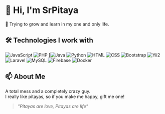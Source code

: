 # 👋 Hi, I'm SrPitaya

🚀 Trying to grow and learn in my one and only life.

## 🛠️ Technologies I work with

![JavaScript](https://img.shields.io/badge/-JavaScript-yellow?style=flat-square&logo=javascript&logoColor=white)
![PHP](https://img.shields.io/badge/-PHP-purple?style=flat-square&logo=php&logoColor=white)
[![Java](https://img.shields.io/badge/-Java-red?style=flat-square&logo=java&logoColor=white)
![Python](https://img.shields.io/badge/-Python-blue?style=flat-square&logo=python&logoColor=white)
![HTML](https://img.shields.io/badge/-HTML-orange?style=flat-square&logo=html5&logoColor=white)
![CSS](https://img.shields.io/badge/-CSS-blue?style=flat-square&logo=css3&logoColor=white)
![Bootstrap](https://img.shields.io/badge/-Bootstrap-purple?style=flat-square&logo=bootstrap&logoColor=white)
![Yii2](https://img.shields.io/badge/-Yii2-blue?style=flat-square&logo=yii&logoColor=white)
![Laravel](https://img.shields.io/badge/-Laravel-red?style=flat-square&logo=laravel&logoColor=white)
![MySQL](https://img.shields.io/badge/-MySQL-orange?style=flat-square&logo=mysql&logoColor=white)
![Firebase](https://img.shields.io/badge/-Firebase-yellow?style=flat-square&logo=firebase&logoColor=white)
![Docker](https://img.shields.io/badge/-Docker-blue?style=flat-square&logo=docker&logoColor=white)

## 📫 About Me
A total mess and a completely crazy guy.  
I really like pitayas, so if you make me happy, gift me one!

> _"Pitayas are love, Pitayas are life"_

